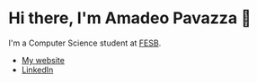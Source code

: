 # Hi there, I'm Amadeo Pavazza 👋

I'm a Computer Science student at [FESB](https://www.fesb.unist.hr/).

- [My website](https://apavazza.github.io/)
- [LinkedIn](https://www.linkedin.com/in/amadeo-pavazza/)